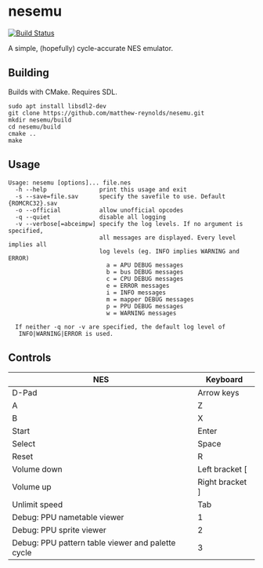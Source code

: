 # nesemu

[![Build Status](https://github.com/matthew-reynolds/nesemu/actions/workflows/cmake.yml/badge.svg?branch=master)](https://github.com/matthew-reynolds/nesemu/actions/workflows/cmake.yml?query=branch%3Amaster)

A simple, (hopefully) cycle-accurate NES emulator.

## Building

Builds with CMake. Requires SDL.

```
sudo apt install libsdl2-dev
git clone https://github.com/matthew-reynolds/nesemu.git
mkdir nesemu/build
cd nesemu/build
cmake ..
make
```

## Usage

```
Usage: nesemu [options]... file.nes
  -h --help               print this usage and exit
  -s --save=file.sav      specify the savefile to use. Default {ROMCRC32}.sav
  -o --official           allow unofficial opcodes
  -q --quiet              disable all logging
  -v --verbose[=abceimpw] specify the log levels. If no argument is specified,
                          all messages are displayed. Every level implies all
                          log levels (eg. INFO implies WARNING and ERROR)
                            a = APU DEBUG messages
                            b = bus DEBUG messages
                            c = CPU DEBUG messages
                            e = ERROR messages
                            i = INFO messages
                            m = mapper DEBUG messages
                            p = PPU DEBUG messages
                            w = WARNING messages

  If neither -q nor -v are specified, the default log level of
   INFO|WARNING|ERROR is used.
```

## Controls

NES    | Keyboard
-------|--------
D-Pad  | Arrow keys
A      | Z
B      | X
Start  | Enter
Select | Space
Reset  | R
Volume down | Left bracket [
Volume up | Right bracket ]
Unlimit speed | Tab
Debug: PPU nametable viewer | 1
Debug: PPU sprite viewer | 2
Debug: PPU pattern table viewer and palette cycle | 3
